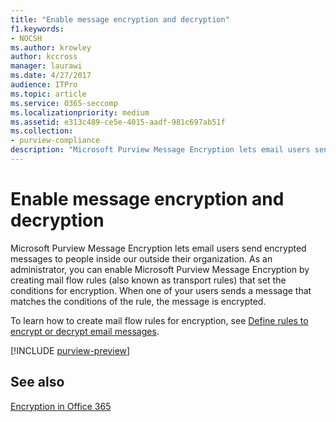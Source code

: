 ```yaml
---
title: "Enable message encryption and decryption"
f1.keywords:
- NOCSH
ms.author: krowley
author: kccross
manager: laurawi
ms.date: 4/27/2017
audience: ITPro
ms.topic: article
ms.service: O365-seccomp
ms.localizationpriority: medium
ms.assetid: e313c489-ce5e-4015-aadf-981c697ab51f
ms.collection:
- purview-compliance
description: "Microsoft Purview Message Encryption lets email users send encrypted messages to people inside our outside their organization. As an administrator, you can enable Microsoft Purview Message Encryption by creating mail flow rules (also known as transport rules) that set the conditions for encryption."
---
```


# Enable message encryption and decryption

Microsoft Purview Message Encryption lets email users send encrypted messages to people inside our outside their organization. As an administrator, you can enable Microsoft Purview Message Encryption by creating mail flow rules (also known as transport rules) that set the conditions for encryption. When one of your users sends a message that matches the conditions of the rule, the message is encrypted.
  
To learn how to create mail flow rules for encryption, see [Define rules to encrypt or decrypt email messages](./define-mail-flow-rules-to-encrypt-email.md).
  
[!INCLUDE [purview-preview](../includes/purview-preview.md)]

## See also

[Encryption in Office 365](./encryption.md)
